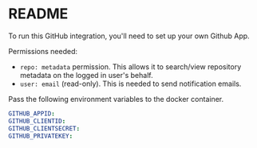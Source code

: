 # README

To run this GitHub integration, you'll need to set up your own Github App.

Permissions needed:

- `repo: metadata` permission. This allows it to search/view repository metadata on the logged in user's behalf.
- `user: email` (read-only). This is needed to send notification emails.

Pass the following environment variables to the docker container.

```yaml
GITHUB_APPID:
GITHUB_CLIENTID:
GITHUB_CLIENTSECRET:
GITHUB_PRIVATEKEY:
```
